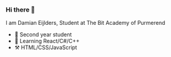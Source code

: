 ### Hi there 👋

I am Damian Eijlders, Student at The Bit Academy of Purmerend

<!--
**Spiedyy/Spiedyy** is a ✨ _special_ ✨ repository because its `README.md` (this file) appears on your GitHub profile.

Here are some ideas to get you started:

- 🔭 I’m currently working on ... 
- 🌱 I’m currently learning ...
- 👯 I’m looking to collaborate on ...
- 🤔 I’m looking for help with ...
- 💬 Ask me about ...
- 📫 How to reach me: ...
- 😄 Pronouns: ...
- ⚡ Fun fact: ...
-->

* 💼 Second year student
* 🌱 Learning React/C#/C++
* ⚒️ HTML/CSS/JavaScript
